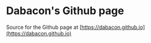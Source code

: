 # Dabacon's Github page

Source for the Github page at [https://dabacon.github.io](https://dabacon.github.io)

